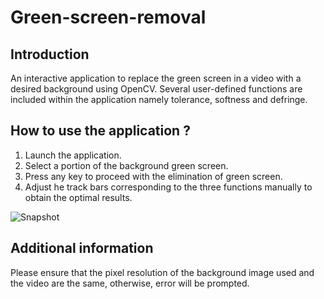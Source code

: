 # Green-screen-removal

## Introduction
An interactive application to replace the green screen in a video with a desired background using OpenCV. Several user-defined functions are included within the application namely tolerance, softness and defringe. 

## How to use the application ?
1) Launch the application.
2) Select a portion of the background green screen.
3) Press any key to proceed with the elimination of green screen.
4) Adjust he track bars corresponding to the three functions manually to obtain the optimal results.

![Snapshot](https://user-images.githubusercontent.com/81757215/160077970-cbac004a-7508-4d64-bf13-6fc74d6dfffd.JPG)

## Additional information
Please ensure that the pixel resolution of the background image used and the video are the same, otherwise, error will be prompted.
